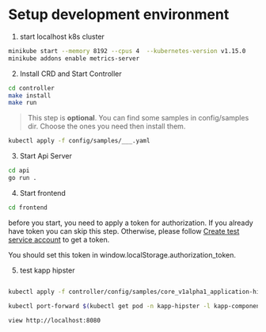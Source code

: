 # Setup development environment

1. start localhost k8s cluster

```bash
minikube start --memory 8192 --cpus 4  --kubernetes-version v1.15.0
minikube addons enable metrics-server
```

2. Install CRD and Start Controller

```bash
cd controller
make install
make run
```

> This step is **optional**. You can find some samples in config/samples dir. Choose the ones you need then install them.

```bash
kubectl apply -f config/samples/___.yaml
```

3. Start Api Server

```bash
cd api
go run .
```

4. Start frontend

```bash
cd frontend
```

before you start, you need to apply a token for authorization. If you already have token you can skip this step. Otherwise, please follow [Create test service account](./create-test-service-account.md) to get a token.

You should set this token in window.localStorage.authorization_token.

5. test kapp hipster

```bash

kubectl apply -f controller/config/samples/core_v1alpha1_application-hipster.yaml

kubectl port-forward $(kubectl get pod -n kapp-hipster -l kapp-component=frontend  -o jsonpath='{.items[0].metadata.name}') -n kapp-hipster 8080:8080

view http://localhost:8080
```